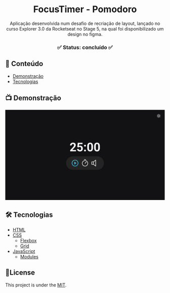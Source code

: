 <div align="center">
	<h1 align="center">FocusTimer - Pomodoro</h1>
	<p align="center">Aplicação desenvolvida num desafio de recriação de layout, lançado no curso Explorer 3.0 da Rocketseat no Stage 5, na qual foi disponibilizado um design no figma.</p>
</div>
<h3  align="center">
		✅ Status: concluído ✅
</h3>

## :page_facing_up: Conteúdo

- [Demonstração](#tv-demonstração)
- [Tecnologias](#hammer_and_wrench-tecnologias)

## :tv: Demonstração

<p align="center">
  <img alt="Demonstração" src="/readme/FocusTimer.png" width="800">
</p>

## :hammer_and_wrench: Tecnologias

- [HTML](https://developer.mozilla.org/pt-BR/docs/Web/HTML)
- [CSS](https://developer.mozilla.org/pt-BR/docs/Web/CSS)
  - [Flexbox](https://developer.mozilla.org/pt-BR/docs/Web/CSS/CSS_Flexible_Box_Layout/Basic_Concepts_of_Flexbox)
  - [Grid](https://developer.mozilla.org/en-US/docs/Learn/CSS/CSS_layout/Grids)
- [JavaScript](https://developer.mozilla.org/en-US/docs/Web/JavaScript/Guide)
  - [Modules](https://developer.mozilla.org/en-US/docs/Web/JavaScript/Guide/Modules)

## 📕License

This project is under the [MIT](./LICENSE).
